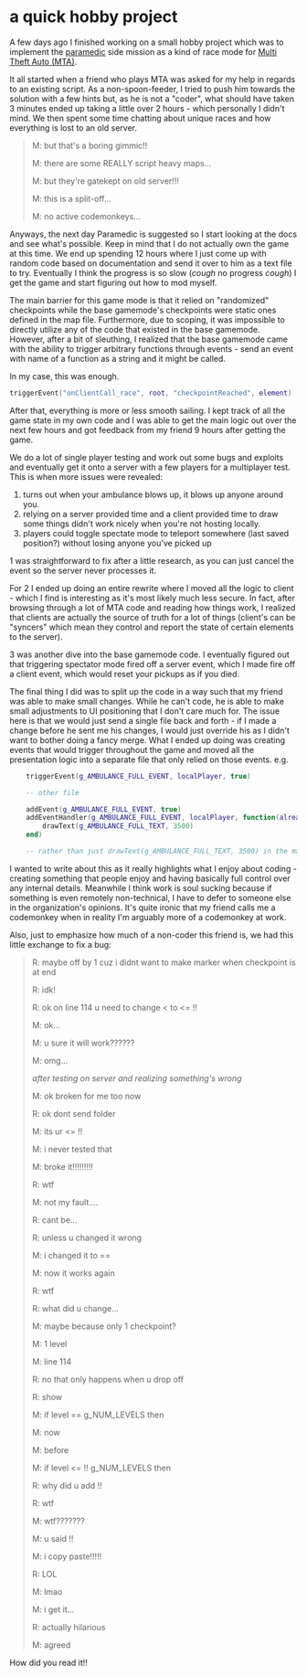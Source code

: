 # a quick hobby project

A few days ago I finished working on a small hobby project which was to implement
the [paramedic](https://gta.fandom.com/wiki/Paramedic) side mission as a kind of
race mode for [Multi Theft Auto (MTA)](https://multitheftauto.com/).

It all started when a friend who plays MTA was asked for my help in regards to an
existing script. As a non-spoon-feeder, I tried to push him towards the solution
with a few hints but, as he is not a "coder", what should have taken 3 minutes ended
up taking a little over 2 hours - which personally I didn't mind. We then spent
some time chatting about unique races and how everything is lost to an old server.

> M: but that's a boring gimmic!!
>
> M: there are some REALLY script heavy maps...
>
> M: but they're gatekept on old server!!!
>
> M: this is a split-off...
>
> M: no active codemonkeys...

Anyways, the next day Paramedic is suggested so I start looking at the docs and
see what's possible. Keep in mind that I do not actually own the game at this time.
We end up spending 12 hours where I just come up with random code based on documentation
and send it over to him as a text file to try. Eventually I think the progress is
so slow (*cough* no progress *cough*) I get the game and start figuring out how
to mod myself.

The main barrier for this game mode is that it relied on "randomized" checkpoints
while the base gamemode's checkpoints were static ones defined in the map file.
Furthermore, due to scoping, it was impossible to directly utilize any of the code
that existed in the base gamemode. However, after a bit of sleuthing, I realized
that the base gamemode came with the ability to trigger arbitrary functions through
events - send an event with name of a function as a string and it might be called.

In my case, this was enough.

```lua
triggerEvent("onClientCall_race", root, "checkpointReached", element)
```

After that, everything is more or less smooth sailing. I kept track of all the game
state in my own code and I was able to get the main logic out over the next few
hours and got feedback from my friend 9 hours after getting the game.

We do a lot of single player testing and work out some bugs and exploits and eventually
get it onto a server with a few players for a multiplayer test. This is when more
issues were revealed:

1. turns out when your ambulance blows up, it blows up anyone around you.
2. relying on a server provided time and a client provided time to draw some things
   didn't work nicely when you're not hosting locally.
3. players could toggle spectate mode to teleport somewhere (last saved position?)
   without losing anyone you've picked up

1 was straightforward to fix after a little research, as you can just cancel the
event so the server never processes it.

For 2 I ended up doing an entire rewrite where I moved all the logic to client -
which I find is interesting as it's most likely much less secure. In fact, after
browsing through a lot of MTA code and reading how things work, I realized that
clients are actually the source of truth for a lot of things (client's can be "syncers"
which mean they control and report the state of certain elements to the server).

3 was another dive into the base gamemode code. I eventually figured out that triggering
spectator mode fired off a server event, which I made fire off a client event, which
would reset your pickups as if you died.

The final thing I did was to split up the code in a way such that my friend was
able to make small changes. While he can't code, he is able to make small adjustments
to UI positioning that I don't care much for. The issue here is that we would just
send a single file back and forth - if I made a change before he sent me his changes,
I would just override his as I didn't want to bother doing a fancy merge. What I
ended up doing was creating events that would trigger throughout the game and moved
all the presentation logic into a separate file that only relied on those events.
e.g.

```lua
    triggerEvent(g_AMBULANCE_FULL_EVENT, localPlayer, true)

    -- other file

    addEvent(g_AMBULANCE_FULL_EVENT, true)
    addEventHandler(g_AMBULANCE_FULL_EVENT, localPlayer, function(alreadyFull)
        drawText(g_AMBULANCE_FULL_TEXT, 3500)
    end)

    -- rather than just drawText(g_AMBULANCE_FULL_TEXT, 3500) in the main file
```

I wanted to write about this as it really highlights what I enjoy about coding -
creating something that people enjoy and having basically full control over any
internal details. Meanwhile I think work is soul sucking because if something is
even remotely non-technical, I have to defer to someone else in the organization's
opinions. It's quite ironic that my friend calls me a codemonkey when in reality
I'm arguably more of a codemonkey at work.

Also, just to emphasize how much of a non-coder this friend is, we had this little
exchange to fix a bug:

> R: maybe off by 1 cuz i didnt want to make marker when checkpoint is at end
>
> R: idk!
>
> R: ok on line 114 u need to change < to <= !!
>
> M: ok...
>
> M: u sure it will work??????
>
> M: omg...
>
> *after testing on server and realizing something's wrong*
>
> M: ok broken for me too now
>
> R: ok dont send folder
>
> M: its ur <= !!
>
> M: i never tested that
>
> M: broke it!!!!!!!!!
>
> R: wtf
>
> M: not my fault....
>
> R: cant be...
>
> R: unless u changed it wrong
>
> M: i changed it to ==
>
> M: now it works again
>
> R: wtf
>
> R: what did u change...
>
> M: maybe because only 1 checkpoint?
>
> M: 1 level
>
> M: line 114
>
> R: no that only happens when u drop off
>
> R: show
>
> M: if level == g\_NUM_LEVELS then
>
> M: now
>
> M: before
>
> M: if level <= !! g\_NUM_LEVELS then
>
> R: why did u add !!
>
> R: wtf
>
> M: wtf???????
>
> M: u said !!
>
> M: i copy paste!!!!!
>
> R: LOL
>
> M: lmao
>
> M: i get it...
>
> R: actually hilarious
>
> M: agreed

How did you read it!!
